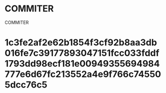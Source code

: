 # COMMITER
COMMITER






# 1c3fe2af2e62b1854f3cf92b8aa3db016fe7c39177893047151fcc033fddf1793dd98ecf181e00949355694984777e6d67fc213552a4e9f766c745505dcc76c5
